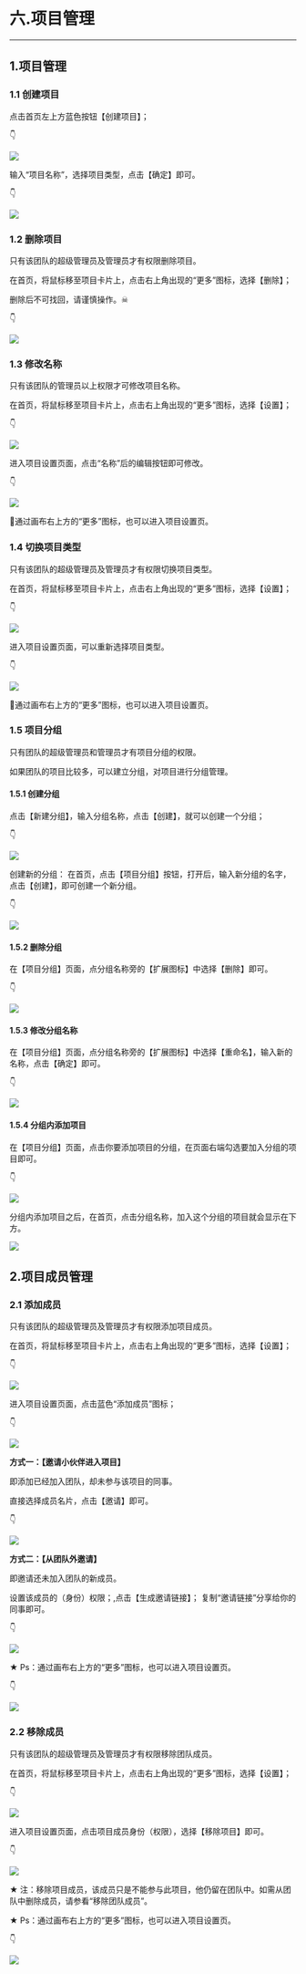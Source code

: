 # 六.项目管理
---

## 1.项目管理

### 1.1 创建项目

点击首页左上方蓝色按钮【创建项目】； 

👇

![](../../../.gitbook/assets/1.png)

输入“项目名称”，选择项目类型，点击【确定】即可。 

👇

![](../../../.gitbook/assets/2%20%283%29.png)

### 1.2 删除项目

只有该团队的超级管理员及管理员才有权限删除项目。 

在首页，将鼠标移至项目卡片上，点击右上角出现的“更多”图标，选择【删除】；

删除后不可找回，请谨慎操作。☠ 

👇

![](../../../.gitbook/assets/3%20%289%29.png)

### 1.3 修改名称

只有该团队的管理员以上权限才可修改项目名称。 

在首页，将鼠标移至项目卡片上，点击右上角出现的“更多”图标，选择【设置】；

👇

![](../../../.gitbook/assets/4%20%283%29.png)

进入项目设置页面，点击“名称”后的编辑按钮即可修改。 

👇

![](../../../.gitbook/assets/5%20%285%29.png)

💌通过画布右上方的“更多”图标，也可以进入项目设置页。 

### 1.4 切换项目类型

只有该团队的超级管理员及管理员才有权限切换项目类型。 

在首页，将鼠标移至项目卡片上，点击右上角出现的“更多”图标，选择【设置】； 

👇

![](../../../.gitbook/assets/6%20%286%29.png)

进入项目设置页面，可以重新选择项目类型。 

👇

![](../../../.gitbook/assets/7%20%283%29.png)

💌通过画布右上方的“更多”图标，也可以进入项目设置页。 


### 1.5 项目分组

只有团队的超级管理员和管理员才有项目分组的权限。

如果团队的项目比较多，可以建立分组，对项目进行分组管理。



#### 1.5.1 创建分组

点击【新建分组】，输入分组名称，点击【创建】，就可以创建一个分组；

👇

![](../../../.gitbook/assets/8%20%281%29.gif)

创建新的分组： 在首页，点击【项目分组】按钮，打开后，输入新分组的名字，点击【创建】，即可创建一个新分组。

👇

![](../../../.gitbook/assets/9%20%283%29.gif)

#### 1.5.2 删除分组

在【项目分组】页面，点分组名称旁的【扩展图标】中选择【删除】即可。

👇

![](../../../.gitbook/assets/10.png)

#### 1.5.3 修改分组名称

在【项目分组】页面，点分组名称旁的【扩展图标】中选择【重命名】，输入新的名称，点击【确定】即可。

👇

![](../../../.gitbook/assets/11.png)

#### 1.5.4 分组内添加项目

在【项目分组】页面，点击你要添加项目的分组，在页面右端勾选要加入分组的项目即可。

👇

![](../../../.gitbook/assets/12%20%281%29.png)

分组内添加项目之后，在首页，点击分组名称，加入这个分组的项目就会显示在下方。

![](../../../.gitbook/assets/13%20%281%29.png)


## 2.项目成员管理

### 2.1 添加成员

只有该团队的超级管理员及管理员才有权限添加项目成员。 

在首页，将鼠标移至项目卡片上，点击右上角出现的“更多”图标，选择【设置】； 

👇

![](../../../.gitbook/assets/14.png)

进入项目设置页面，点击蓝色“添加成员”图标； 

👇

![](../../../.gitbook/assets/15%20%282%29.png)

**方式一：【邀请小伙伴进入项目】**

即添加已经加入团队，却未参与该项目的同事。 

直接选择成员名片，点击【邀请】即可。 

👇

![](../../../.gitbook/assets/16.png)

**方式二：【从团队外邀请】**

即邀请还未加入团队的新成员。 

设置该成员的（身份）权限；,点击【生成邀请链接】； 复制“邀请链接”分享给你的同事即可。 

👇

![](../../../.gitbook/assets/17.png)

★ Ps：通过画布右上方的“更多”图标，也可以进入项目设置页。 

👇

![](../../../.gitbook/assets/18.png)

### 2.2 移除成员

只有该团队的超级管理员及管理员才有权限移除团队成员。 

在首页，将鼠标移至项目卡片上，点击右上角出现的“更多”图标，选择【设置】； 

👇

![](../../../.gitbook/assets/19.png)

进入项目设置页面，点击项目成员身份（权限），选择【移除项目】即可。

👇

![](../../../.gitbook/assets/20%20%281%29.png)

★ 注：移除项目成员，该成员只是不能参与此项目，他仍留在团队中。如需从团队中删除成员，请参看“移除团队成员”。 

★ Ps：通过画布右上方的“更多”图标，也可以进入项目设置页。

👇

![](../../../.gitbook/assets/21.png)







